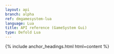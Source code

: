 ```yaml
---
layout: api
branch: alpha
ref: dmgamesystem-lua
language: Lua
title: API reference (GameSystem Gui)
type: Defold Lua
---
```

{% include anchor_headings.html html=content %}